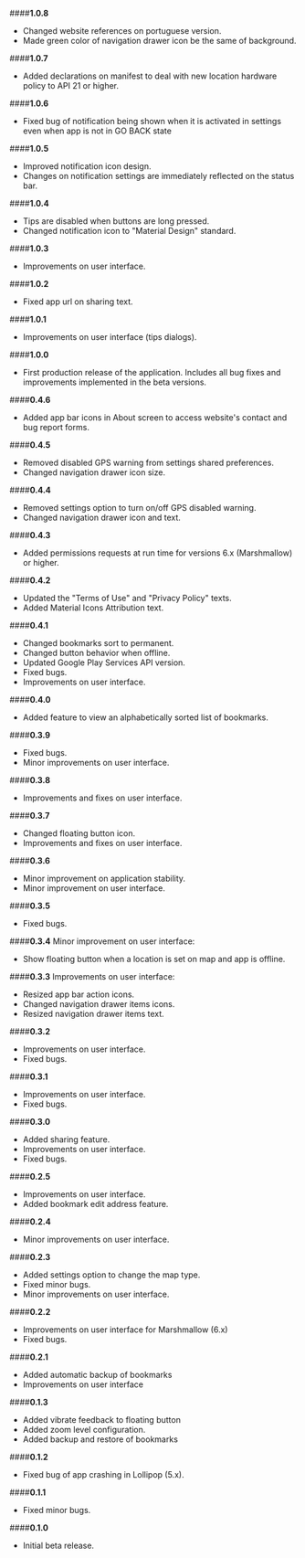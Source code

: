 ####**1.0.8**
- Changed website references on portuguese version.
- Made green color of navigation drawer icon be the same of background.

####**1.0.7**
- Added declarations on manifest to deal with new location hardware policy to API 21 or higher.

####**1.0.6**
- Fixed bug of notification being shown when it is activated in settings even when app is not in GO BACK state

####**1.0.5**
- Improved notification icon design.
- Changes on notification settings are immediately reflected on the status bar.

####**1.0.4**
- Tips are disabled when buttons are long pressed.
- Changed notification icon to "Material Design" standard.

####**1.0.3**
- Improvements on user interface.

####**1.0.2**
- Fixed app url on sharing text.

####**1.0.1**
- Improvements on user interface (tips dialogs).

####**1.0.0**
- First production release of the application. Includes all bug fixes and improvements implemented in the beta versions.

####**0.4.6**
- Added app bar icons in About screen to access website's contact and bug report forms.

####**0.4.5**
- Removed disabled GPS warning from settings shared preferences.
- Changed navigation drawer icon size.

####**0.4.4**
- Removed settings option to turn on/off GPS disabled warning.
- Changed navigation drawer icon and text.

####**0.4.3**
- Added permissions requests at run time for versions 6.x (Marshmallow) or higher.

####**0.4.2**
- Updated the "Terms of Use" and "Privacy Policy" texts.
- Added Material Icons Attribution text.

####**0.4.1**
- Changed bookmarks sort to permanent.
- Changed button behavior when offline.
- Updated Google Play Services API version.
- Fixed bugs.
- Improvements on user interface.

####**0.4.0**
- Added feature to view an alphabetically sorted list of bookmarks.

####**0.3.9**
- Fixed bugs.
- Minor improvements on user interface.

####**0.3.8**
- Improvements and fixes on user interface.

####**0.3.7**
- Changed floating button icon.
- Improvements and fixes on user interface.

####**0.3.6**
- Minor improvement on application stability.
- Minor improvement on user interface.

####**0.3.5**
- Fixed bugs.

####**0.3.4**
Minor improvement on user interface:
- Show floating button when a location is set on map and app is offline. 

####**0.3.3**
Improvements on user interface:
- Resized app bar action icons.
- Changed navigation drawer items icons.
- Resized navigation drawer items text.

####**0.3.2**
- Improvements on user interface.
- Fixed bugs.

####**0.3.1**
- Improvements on user interface.
- Fixed bugs.

####**0.3.0**
- Added sharing feature.
- Improvements on user interface.
- Fixed bugs.

####**0.2.5**
- Improvements on user interface.
- Added bookmark edit address feature.

####**0.2.4**
- Minor improvements on user interface.

####**0.2.3**
- Added settings option to change the map type.
- Fixed minor bugs.
- Minor improvements on user interface.

####**0.2.2**
- Improvements on user interface for Marshmallow (6.x)
- Fixed bugs.

####**0.2.1**
- Added automatic backup of bookmarks
- Improvements on user interface

####**0.1.3**
- Added vibrate feedback to floating button
- Added zoom level configuration.
- Added backup and restore of bookmarks

####**0.1.2**
- Fixed bug of app crashing in Lollipop (5.x).

####**0.1.1**
- Fixed minor bugs.

####**0.1.0**
- Initial beta release.

